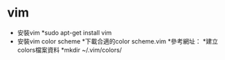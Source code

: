 vim
=============

* 安裝vim
	*sudo apt-get install vim
* 安裝vim color scheme
	*下載合適的color scheme.vim
		*參考網址：
	*建立colors檔案資料
		*mkdir ~/.vim/colors/
